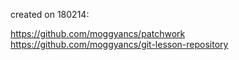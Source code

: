 created on 180214:

https://github.com/moggyancs/patchwork <br>
https://github.com/moggyancs/git-lesson-repository
